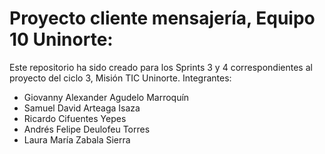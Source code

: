# Proyecto cliente mensajería, Equipo 10 Uninorte:
Este repositorio ha sido creado para los Sprints 3 y 4 correspondientes al proyecto del ciclo 3, Misión TIC Uninorte.
Integrantes:
- Giovanny Alexander Agudelo Marroquín
- Samuel David Arteaga Isaza
- Ricardo Cifuentes Yepes
- Andrés Felipe Deulofeu Torres
- Laura María Zabala Sierra
